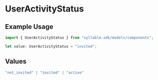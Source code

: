 # UserActivityStatus

## Example Usage

```typescript
import { UserActivityStatus } from "syllable-sdk/models/components";

let value: UserActivityStatus = "invited";
```

## Values

```typescript
"not_invited" | "invited" | "active"
```